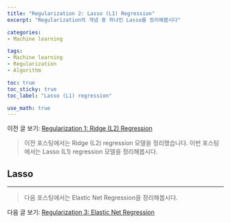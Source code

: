 ```yaml
---
title: "Regularization 2: Lasso (L1) Regression"
excerpt: "Regularization의 개념 중 하나인 Lasso를 정리해봅시다"

categories:
- Machine learning

tags:
- Machine learning
- Regularization
- Algorithm

toc: true
toc_sticky: true
toc_label: "Lasso (L1) regression"

use_math: true
---
```


이전 글 보기: [Regularization 1: Ridge (L2) Regression](https://tyami.github.io/machine%20learning/regularization-1-ridge-regression/)

> 이전 포스팅에서는 Ridge (L2) regression 모델을 정리했습니다.
> 이번 포스팅에서는 Lasso (L1) regression 모델을 정리해봅시다.
 
## Lasso

---

> 다음 포스팅에서는 Elastic Net Regression을 정리해봅시다.

다음 글 보기: [Regularization 3: Elastic Net Regression](https://tyami.github.io/machine%20learning/regularization-1-ridge-regression/)

